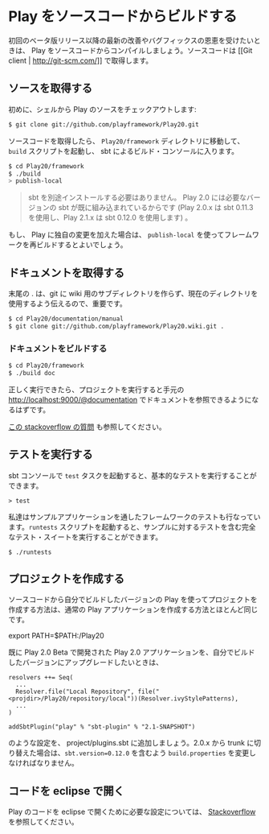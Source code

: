<!-- translated -->
<!-- # Building Play from sources -->
# Play をソースコードからビルドする

<!-- To benefit from the latest improvements and bug fixes after the initial beta release, you may want to compile Play from sources. You’ll need a [[Git client | http://git-scm.com/]] to fetch the sources. -->
初回のベータ版リリース以降の最新の改善やバグフィックスの恩恵を受けたいときは、 Play をソースコードからコンパイルしましょう。ソースコードは [[Git client | http://git-scm.com/]] で取得します。

<!-- ##Grab the source -->
## ソースを取得する

<!-- From the shell, first checkout the Play sources: -->
初めに、シェルから Play のソースをチェックアウトします:

```bash
$ git clone git://github.com/playframework/Play20.git
```

<!-- Then go to the `Play20/framework` directory and launch the `build` script to enter the sbt build console: -->
ソースコードを取得したら、 `Play20/framework` ディレクトリに移動して、 `build` スクリプトを起動し、 sbt によるビルド・コンソールに入ります。

```bash
$ cd Play20/framework
$ ./build
> publish-local
```

<!-- > Note that you don’t need to install sbt yourself: Play 2.0 embeds its own version (Play 2.0.x uses sbt 0.11.3 and Play 2.1.x uses sbt 0.12.0). -->
> sbt を別途インストールする必要はありません。 Play 2.0 には必要なバージョンの sbt が既に組み込まれているからです (Play 2.0.x は sbt 0.11.3 を使用し、Play 2.1.x は sbt 0.12.0 を使用します) 。

<!-- If you want to make changes to the code you can use `publish-local` to rebuild the framework. -->
もし、 Play に独自の変更を加えた場合は、 `publish-local` を使ってフレームワークを再ビルドするとよいでしょう。

<!-- ##Grab the documentation -->
## ドキュメントを取得する

<!-- The . at the end is significant, because it tells git to use the current directory, rather than making a subdirectory for the wiki. -->
末尾の . は、git に wiki 用のサブディレクトリを作らず、現在のディレクトリを使用するよう伝えるので、重要です。

```bash
$ cd Play20/documentation/manual
$ git clone git://github.com/playframework/Play20.wiki.git .
```
<!-- ###build the documentation -->
### ドキュメントをビルドする

```bash
$ cd Play20/framework
$ ./build doc
```
<!-- If done properly, once you run a project, you should be able to see documentation available locally at [http://localhost:9000/@documentation](http://localhost:9000/@documentation) -->
正しく実行できたら、プロジェクトを実行すると手元の [http://localhost:9000/@documentation](http://localhost:9000/@documentation) でドキュメントを参照できるようになるはずです。

<!-- You can also refer to [this stackoverflow question.](http://stackoverflow.com/questions/10525791/build-play2-0-documentation-from-source-so-that-it-is-available-from-documentat). -->
[この stackoverflow の質問](http://stackoverflow.com/questions/10525791/build-play2-0-documentation-from-source-so-that-it-is-available-from-documentat) も参照してください。

<!-- ## Running tests -->
## テストを実行する

<!-- You can run basic tests from the sbt console using the `test` task: -->
sbt コンソールで `test` タスクを起動すると、基本的なテストを実行することができます。

```
> test
```

<!-- We are also using several Play applications to test the framework. To run this complete test suite, use the `runtests` script: -->
私達はサンプルアプリケーションを通したフレームワークのテストも行なっています。`runtests` スクリプトを起動すると、サンプルに対するテストを含む完全なテスト・スイートを実行することができます。

```
$ ./runtests
```

<!-- ## Creating projects -->
## プロジェクトを作成する

<!-- Creating projects using the Play version you have built from source works much the same as a regular Play application. -->
ソースコードから自分でビルドしたバージョンの Play を使ってプロジェクトを作成する方法は、通常の Play アプリケーションを作成する方法とほとんど同じです。

export PATH=$PATH:<projdir>/Play20

<!-- If you have an existing Play 2.0 application that you are upgrading from Play 2.0 Beta to edge, please add  -->
既に Play 2.0 Beta で開発された Play 2.0 アプリケーションを、自分でビルドしたバージョンにアップグレードしたいときは、

```
resolvers ++= Seq(
  ...
  Resolver.file("Local Repository", file("<projdir>/Play20/repository/local"))(Resolver.ivyStylePatterns),
  ...
)

addSbtPlugin("play" % "sbt-plugin" % "2.1-SNAPSHOT")
```

<!-- to project/plugins.sbt. If you switch from 2.0.x to trunk you must change `build.properties` to contain `sbt.version=0.12.0` -->
のような設定を、 project/plugins.sbt に追加しましょう。2.0.x から trunk に切り替えた場合は、`sbt.version=0.12.0` を含むよう `build.properties` を変更しなければなりません。

<!-- ## Using Code in eclipse. -->
## コードを eclipse で開く

<!-- You can find at [Stackoverflow](http://stackoverflow.com/questions/10053201/how-to-setup-eclipse-ide-work-on-the-playframework-2-0/10055419#10055419) some information how to setup eclipse to work on the code. -->
Play のコードを eclipse で開くために必要な設定については、 [Stackoverflow](http://stackoverflow.com/questions/10053201/how-to-setup-eclipse-ide-work-on-the-playframework-2-0/10055419#10055419) を参照してください。